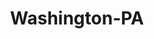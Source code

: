 ---
title: Washington-PA
slug: washington-pa
f_state:
- cms/state/pennsylvania.md
f_locations:
- cms/payday-loan/advance-america-3129.md
- cms/payday-loan/flexcheck-cash-advance-18684.md
- cms/payday-loan/flexcheck-cash-advance-centers-18708.md
- cms/payday-loan/national-check-exchange-22790.md
- cms/payday-loan/national-check-exchange-22792.md
updated-on: '2024-05-30T13:41:28.615Z'
created-on: '2024-05-30T13:41:28.615Z'
published-on: '2024-05-30T13:54:32.469Z'
f_city: Washington
layout: '[city].html'
tags: city
---